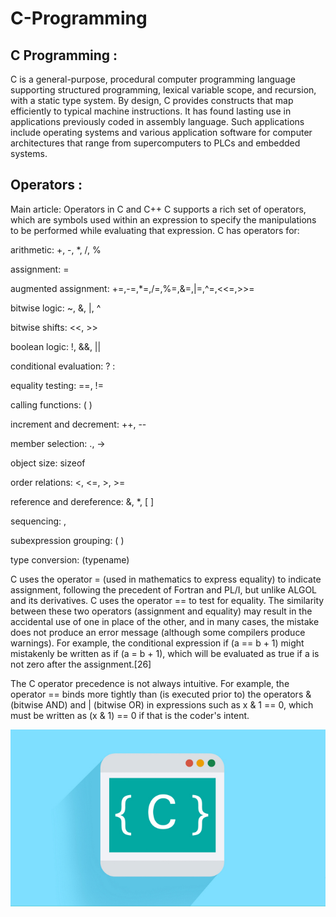 # C-Programming

## C Programming :
C is a general-purpose, procedural computer programming language supporting structured programming, lexical variable scope, and recursion, with a static type system. By design, C provides constructs that map efficiently to typical machine instructions. It has found lasting use in applications previously coded in assembly language. Such applications include operating systems and various application software for computer architectures that range from supercomputers to PLCs and embedded systems.
## Operators :
Main article: Operators in C and C++
C supports a rich set of operators, which are symbols used within an expression to specify the manipulations to be performed while evaluating that expression. C has operators for:

arithmetic: +, -, *, /, %

assignment: =

augmented assignment: +=,-=,*=,/=,%=,&=,|=,^=,<<=,>>=

bitwise logic: ~, &, |, ^

bitwise shifts: <<, >>

boolean logic: !, &&, ||

conditional evaluation: ? :

equality testing: ==, !=

calling functions: ( )

increment and decrement: ++, --

member selection: ., ->

object size: sizeof

order relations: <, <=, >, >=

reference and dereference: &, *, [ ]

sequencing: ,

subexpression grouping: ( )

type conversion: (typename)

C uses the operator = (used in mathematics to express equality) to indicate assignment, following the precedent of Fortran and PL/I, but unlike ALGOL and its derivatives. C uses the operator == to test for equality. The similarity between these two operators (assignment and equality) may result in the accidental use of one in place of the other, and in many cases, the mistake does not produce an error message (although some compilers produce warnings). For example, the conditional expression if (a == b + 1) might mistakenly be written as if (a = b + 1), which will be evaluated as true if a is not zero after the assignment.[26]

The C operator precedence is not always intuitive. For example, the operator == binds more tightly than (is executed prior to) the operators & (bitwise AND) and | (bitwise OR) in expressions such as x & 1 == 0, which must be written as (x & 1) == 0 if that is the coder's intent.


<img src = "https://github.com/Jael-Lois/C-Program/blob/main/c-course.jpg">
